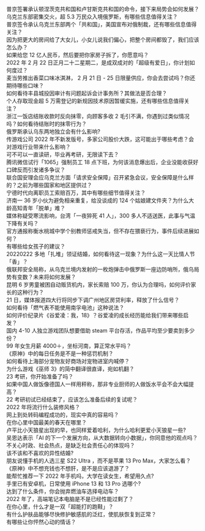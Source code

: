 普京签署承认顿涅茨克共和国和卢甘斯克共和国的命令，接下来局势会如何发展？  
乌克兰东部密集交火，超 5.3 万民众入境俄罗斯，有哪些信息值得关注？  
普京签令承认乌克兰东部两个「共和国」，美国宣布对俄制裁，还有哪些信息值得关注？  
因为把更大的房间给了大女儿，小女儿说我们偏心，把整个房间都毁了，我们应该怎么办？  
如果给您 12 亿人民币，然后要把你家房子拆了，你愿意吗？  
2022 年 2 月 22 日正月二十二星期二，是成双成对的「超级有爱日」，你计划如何度过？  
麦当劳推出香菜口味冰淇淋， 2 月 21 日 - 25 日限量供应，你会去尝试吗？你还期待哪些口味？  
如何看待丰县城投因审计有问题起诉会计事务所？其做法是否合理？  
个人存取现金超 5 万需登记的新规因技术原因暂缓实施，还有哪些信息值得关注？  
浙江一饭店结账收款时反向抹零，向顾客多收 2 毛引不满，你遇到过类似情况吗？如何看待结账时的抹零行为？  
俄罗斯承认乌东两地独立会有什么影响?  
传游戏公司 2022 年不新发版号，多家公司股价大跌，这可能出于哪些考虑？会对游戏行业带来什么影响？  
可不可以一直读研，毕业再考研，无限读下去？  
腾讯微信试行「1065」强制员工 18 点下班，为何该消息爆出后，企业没能收获好口碑反而引发诸多争议？  
联合国安理会应乌克兰方面「请求安全保障」召开紧急会议，安全保障是什么样的？之前为哪些国家和地区提供过？  
宁德时代向离职员工索赔百万，其中有哪些细节值得关注？  
济南一 36 岁小伙为避免相亲重复，给没谈成的 124 个姑娘建文件夹？为什么大龄高知青年「脱单」难？  
媒体称疑受寒流影响，台湾「一夜猝死 41 人」，300 多人不适送医，此事与气温下降有关吗？  
官方通报称衡水桃城中学个别教师惩戒失当，但不存在猥亵行为，事件后续进展如何？  
有哪些给女孩子的建议？  
20220222 多地「扎堆」领证结婚，如何看待这一现象？为什么这一天比情人节「香」？  
俄联邦安全局称，从乌克兰境内发射的一枚炮弹击中俄罗斯一座边防哨所，俄乌局势有变数？未来将如何发展？  
昆明 6 岁男童被困自动贩货机内，家长索赔 100 万，你认为合理吗，如何评价家长的这种行为？  
21 日，媒体报道四大行将同步下调广州地区房贷利率，释放了什么信号？  
如何看待「燃气表不能使用南孚电池」这种说法？  
如何评价纪录片《谷爱凌：我，18》？谷爱凌的成长经历能给我们带来哪些启发？  
国内 4-10 人独立游戏团队想要借助 steam 平台存活，作品平均至少要卖到多少份？  
99 年女生月薪 4000＋，坐标河南，算正常水平吗？  
《原神》中的每日任务是不是一种惩罚机制？  
如何看待上海部分宠物友好商场对宠物进室内喊停？  
为什么游戏《巫师 3》的简中翻译很直译，宛如机翻？  
23 考研，你开始准备了吗？  
如果中国人做饭像德国人一样用秤称，那非专业厨师的人做饭水平会不会大幅提高？  
22 考研初试已经结束了，应该怎么准备后续的复试呢？  
2022 年将流行什么装修风格？  
网上到处转码编程成功的，现实中真的容易吗？  
在你心里中国最美的春天在哪里？  
卢平比小天狼星出现的早，也同样爱着哈利，为什么哈利更爱小天狼星一些?  
吴恩达表示「AI 的下一个发展方向，从大数据转向小数据」，你同意他的观点吗？  
不关心时政、社会热点，是缺乏社会责任心的体现吗？  
该不该和不喜欢的异性结婚?  
朋友说懂手机的人选三星 S22 Ultra ，而不是苹果 13 Pro Max，大家怎么看？  
《原神》中不想充钱也不想肝，是不是应该退游了？  
能帮忙推荐一下 2022 年手机吗，大学在读女生，希望用久点?  
手里已有安卓机，日常使用 iPhone 13 和 13 Pro 选哪个?  
达到了什么条件，你会抛弃燃油车选择电动车？  
2022 年了，高端笔记本电脑是不是已经性能过剩了？  
在你心里，什么才是一双「超能打的跑鞋」？  
有什么护肤品能够尽快修护敏感肌的泛红，使肌肤恢复到正常？  
有哪些让你怦然心动的情话？  
